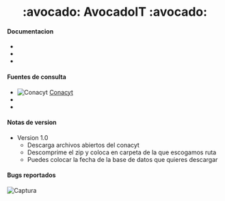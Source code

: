 <h1 align="center">  :avocado: AvocadoIT :avocado:                         
</h1>




#### Documentacion
-

-
-

#### Fuentes de consulta 
- ![Conacyt](https://user-images.githubusercontent.com/64434461/105337153-b0426100-5b9f-11eb-9d10-239d352fc87f.jpg) [Conacyt](https://datos.covid-19.conacyt.mx/)
- 
-


#### Notas de version
- Version 1.0
  - Descarga archivos abiertos del conacyt
  - Descomprime el zip y coloca en carpeta de la que escogamos ruta
  - Puedes colocar la fecha de la base de datos que quieres descargar


#### Bugs reportados




![Captura](https://user-images.githubusercontent.com/64434461/105337408-fbf50a80-5b9f-11eb-8cfc-668c7851a330.PNG)




